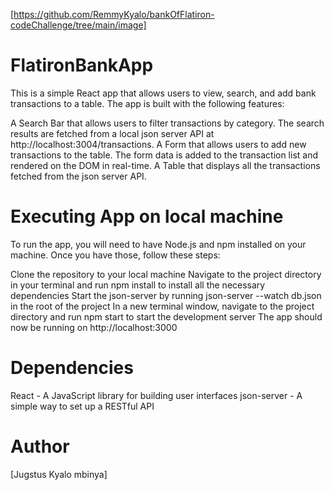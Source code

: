 [https://github.com/RemmyKyalo/bankOfFlatiron-codeChallenge/tree/main/image]
# FlatironBankApp
This is a simple React app that allows users to view, search, and add bank transactions to a table. The app is built with the following features:

A Search Bar that allows users to filter transactions by category. The search results are fetched from a local json server API at http://localhost:3004/transactions.
A Form that allows users to add new transactions to the table. The form data is added to the transaction list and rendered on the DOM in real-time.
A Table that displays all the transactions fetched from the json server API.
# Executing App on local machine
To run the app, you will need to have Node.js and npm installed on your machine. Once you have those, follow these steps:

Clone the repository to your local machine
Navigate to the project directory in your terminal and run npm install to install all the necessary dependencies
Start the json-server by running json-server --watch db.json in the root of the project
In a new terminal window, navigate to the project directory and run npm start to start the development server
The app should now be running on http://localhost:3000
# Dependencies
React - A JavaScript library for building user interfaces
json-server - A simple way to set up a RESTful API
 # Author

[Jugstus Kyalo mbinya]